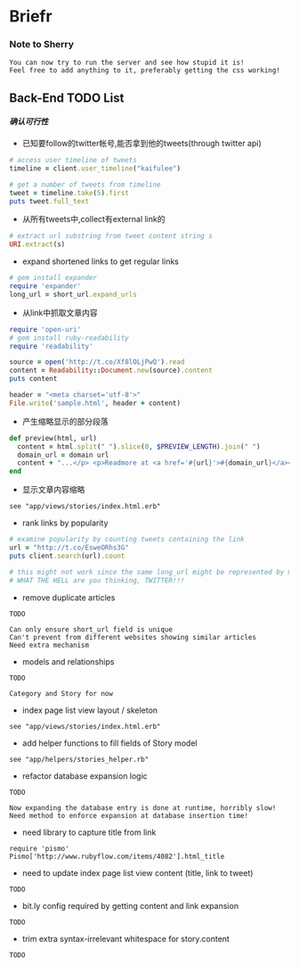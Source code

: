 # Briefr

### Note to Sherry

```
You can now try to run the server and see how stupid it is!
Feel free to add anything to it, preferably getting the css working!
```

## Back-End TODO List

#### _确认可行性_

*   已知要follow的twitter帐号,能否拿到他的tweets(through twitter api)

```ruby
# access user timeline of tweets
timeline = client.user_timeline("kaifulee")

# get a number of tweets from timeline
tweet = timeline.take(5).first
puts tweet.full_text
```

*   从所有tweets中,collect有external link的

```ruby
# extract url substring from tweet content string s
URI.extract(s)
```

*   expand shortened links to get regular links

```ruby
# gem install expander
require 'expander'
long_url = short_url.expand_urls
```

*   从link中抓取文章内容

```ruby
require 'open-uri'
# gem install ruby-readability
require 'readability'

source = open('http://t.co/Xf8lOLjPwQ').read
content = Readability::Document.new(source).content
puts content

header = "<meta charset='utf-8'>"
File.write('sample.html', header + content)
```

*   产生缩略显示的部分段落

```ruby
def preview(html, url)
  content = html.split(" ").slice(0, $PREVIEW_LENGTH).join(" ")
  domain_url = domain url
  content + "...</p> <p>Readmore at <a href='#{url}'>#{domain_url}</a></p>"
end
```

*   显示文章内容缩略

```
see "app/views/stories/index.html.erb"
```

*   rank links by popularity

```ruby
# examine popularity by counting tweets containing the link
url = "http://t.co/EsweORhs3G"
puts client.search(url).count

# this might not work since the same long_url might be represented by many short_urls...
# WHAT THE HELL are you thinking, TWITTER!!!
```

*   remove duplicate articles

```
TODO

Can only ensure short_url field is unique
Can't prevent from different websites showing similar articles
Need extra mechanism
```

*   models and relationships

```
TODO

Category and Story for now
```

*   index page list view layout / skeleton

```
see "app/views/stories/index.html.erb"
```

*   add helper functions to fill fields of Story model

```
see "app/helpers/stories_helper.rb"
```

*   refactor database expansion logic

```
TODO

Now expanding the database entry is done at runtime, horribly slow!
Need method to enforce expansion at database insertion time!
```

*   need library to capture title from link

```
require 'pismo'
Pismo['http://www.rubyflow.com/items/4082'].html_title
```

*   need to update index page list view content (title, link to tweet)

```
TODO
```

*   bit.ly config required by getting content and link expansion

```
TODO
```

*   trim extra syntax-irrelevant whitespace for story.content

```
TODO
```
